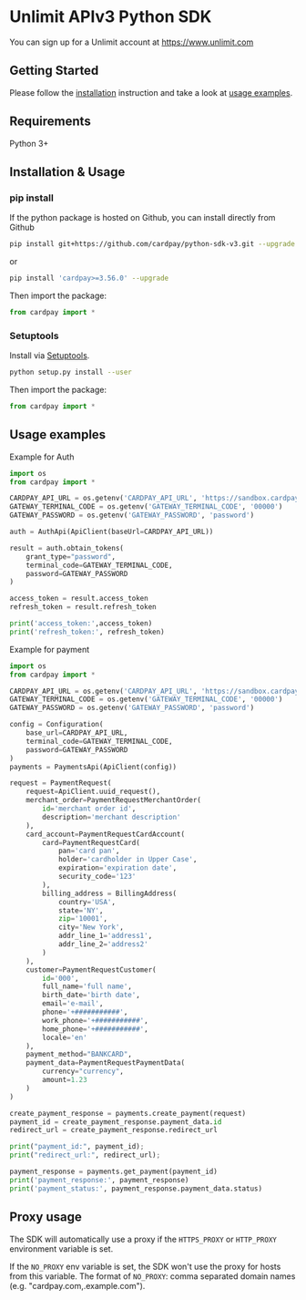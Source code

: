 # Unlimit APIv3 Python SDK

You can sign up for a Unlimit account at https://www.unlimit.com

## Getting Started

Please follow the [installation](#installation) instruction and take a look at [usage examples](tests).


## Requirements

Python 3+

## Installation & Usage
### pip install

If the python package is hosted on Github, you can install directly from Github

```sh
pip install git+https://github.com/cardpay/python-sdk-v3.git --upgrade
```
or

```sh
pip install 'cardpay>=3.56.0' --upgrade
```

Then import the package:
```python
from cardpay import *
```

### Setuptools

Install via [Setuptools](http://pypi.python.org/pypi/setuptools).

```sh
python setup.py install --user
```

Then import the package:
```python
from cardpay import *
```

## Usage examples

Example for Auth
```python
import os
from cardpay import *

CARDPAY_API_URL = os.getenv('CARDPAY_API_URL', 'https://sandbox.cardpay.com')
GATEWAY_TERMINAL_CODE = os.getenv('GATEWAY_TERMINAL_CODE', '00000')
GATEWAY_PASSWORD = os.getenv('GATEWAY_PASSWORD', 'password')

auth = AuthApi(ApiClient(baseUrl=CARDPAY_API_URL))

result = auth.obtain_tokens(
    grant_type="password",
    terminal_code=GATEWAY_TERMINAL_CODE,
    password=GATEWAY_PASSWORD
)

access_token = result.access_token
refresh_token = result.refresh_token

print('access_token:',access_token)
print('refresh_token:', refresh_token)
```

Example for payment
```python
import os
from cardpay import *

CARDPAY_API_URL = os.getenv('CARDPAY_API_URL', 'https://sandbox.cardpay.com')
GATEWAY_TERMINAL_CODE = os.getenv('GATEWAY_TERMINAL_CODE', '00000')
GATEWAY_PASSWORD = os.getenv('GATEWAY_PASSWORD', 'password')

config = Configuration(
    base_url=CARDPAY_API_URL,
    terminal_code=GATEWAY_TERMINAL_CODE,
    password=GATEWAY_PASSWORD
)
payments = PaymentsApi(ApiClient(config))

request = PaymentRequest(
    request=ApiClient.uuid_request(),
    merchant_order=PaymentRequestMerchantOrder(
        id='merchant order id',
        description='merchant description'
    ),
    card_account=PaymentRequestCardAccount(
        card=PaymentRequestCard(
            pan='card pan',
            holder='cardholder in Upper Case',
            expiration='expiration date',
            security_code='123'
        ),
        billing_address = BillingAddress(
            country='USA',
            state='NY',
            zip='10001',
            city='New York',
            addr_line_1='address1',
            addr_line_2='address2'
        )
    ),
    customer=PaymentRequestCustomer(
        id='000',
        full_name='full name',
        birth_date='birth date',
        email='e-mail',
        phone='+###########',
        work_phone='+###########',
        home_phone='+###########',
        locale='en'
    ),
    payment_method="BANKCARD",
    payment_data=PaymentRequestPaymentData(
        currency="currency",
        amount=1.23
    )
)

create_payment_response = payments.create_payment(request)
payment_id = create_payment_response.payment_data.id
redirect_url = create_payment_response.redirect_url

print("payment_id:", payment_id);
print("redirect_url:", redirect_url);

payment_response = payments.get_payment(payment_id)
print('payment_response:', payment_response)
print('payment_status:', payment_response.payment_data.status)
```


## Proxy usage

The SDK will automatically use a proxy if the `HTTPS_PROXY` or `HTTP_PROXY` environment variable is set.

If the `NO_PROXY` env variable is set, the SDK won't use the proxy for hosts from this variable. The format of
`NO_PROXY`: comma separated domain names (e.g. "cardpay.com,.example.com").
